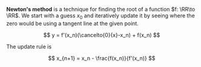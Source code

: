 **Newton's method** is a technique for finding the root of a function $f: \RR\to \RR$. We start with a guess $x_0$ and iteratively update it by seeing where the zero would be using a tangent line at the given point. 

$$
y = f'(x_n)(\cancelto{0}{x}-x_n) + f(x_n)
$$


The update rule is

$$
x_{n+1} = x_n - \frac{f(x_n)}{f'(x_n)}
$$